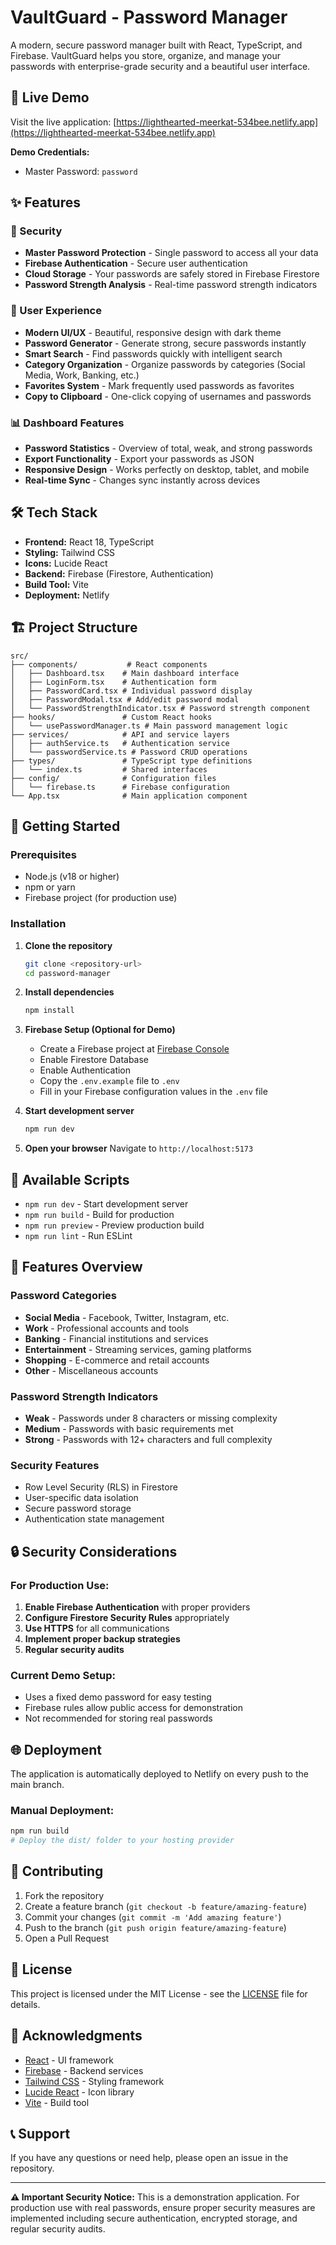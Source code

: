 # VaultGuard - Password Manager

A modern, secure password manager built with React, TypeScript, and Firebase. VaultGuard helps you store, organize, and manage your passwords with enterprise-grade security and a beautiful user interface.

## 🚀 Live Demo

Visit the live application: [https://lighthearted-meerkat-534bee.netlify.app](https://lighthearted-meerkat-534bee.netlify.app)

**Demo Credentials:**
- Master Password: `password`

## ✨ Features

### 🔐 Security
- **Master Password Protection** - Single password to access all your data
- **Firebase Authentication** - Secure user authentication
- **Cloud Storage** - Your passwords are safely stored in Firebase Firestore
- **Password Strength Analysis** - Real-time password strength indicators

### 📱 User Experience
- **Modern UI/UX** - Beautiful, responsive design with dark theme
- **Password Generator** - Generate strong, secure passwords instantly
- **Smart Search** - Find passwords quickly with intelligent search
- **Category Organization** - Organize passwords by categories (Social Media, Work, Banking, etc.)
- **Favorites System** - Mark frequently used passwords as favorites
- **Copy to Clipboard** - One-click copying of usernames and passwords

### 📊 Dashboard Features
- **Password Statistics** - Overview of total, weak, and strong passwords
- **Export Functionality** - Export your passwords as JSON
- **Responsive Design** - Works perfectly on desktop, tablet, and mobile
- **Real-time Sync** - Changes sync instantly across devices

## 🛠️ Tech Stack

- **Frontend:** React 18, TypeScript
- **Styling:** Tailwind CSS
- **Icons:** Lucide React
- **Backend:** Firebase (Firestore, Authentication)
- **Build Tool:** Vite
- **Deployment:** Netlify

## 🏗️ Project Structure

```
src/
├── components/           # React components
│   ├── Dashboard.tsx    # Main dashboard interface
│   ├── LoginForm.tsx    # Authentication form
│   ├── PasswordCard.tsx # Individual password display
│   ├── PasswordModal.tsx # Add/edit password modal
│   └── PasswordStrengthIndicator.tsx # Password strength component
├── hooks/               # Custom React hooks
│   └── usePasswordManager.ts # Main password management logic
├── services/            # API and service layers
│   ├── authService.ts   # Authentication service
│   └── passwordService.ts # Password CRUD operations
├── types/               # TypeScript type definitions
│   └── index.ts         # Shared interfaces
├── config/              # Configuration files
│   └── firebase.ts      # Firebase configuration
└── App.tsx              # Main application component
```

## 🚀 Getting Started

### Prerequisites

- Node.js (v18 or higher)
- npm or yarn
- Firebase project (for production use)

### Installation

1. **Clone the repository**
   ```bash
   git clone <repository-url>
   cd password-manager
   ```

2. **Install dependencies**
   ```bash
   npm install
   ```

3. **Firebase Setup (Optional for Demo)**
   - Create a Firebase project at [Firebase Console](https://console.firebase.google.com)
   - Enable Firestore Database
   - Enable Authentication
   - Copy the `.env.example` file to `.env`
   - Fill in your Firebase configuration values in the `.env` file

4. **Start development server**
   ```bash
   npm run dev
   ```

5. **Open your browser**
   Navigate to `http://localhost:5173`

## 🔧 Available Scripts

- `npm run dev` - Start development server
- `npm run build` - Build for production
- `npm run preview` - Preview production build
- `npm run lint` - Run ESLint

## 🎨 Features Overview

### Password Categories
- **Social Media** - Facebook, Twitter, Instagram, etc.
- **Work** - Professional accounts and tools
- **Banking** - Financial institutions and services
- **Entertainment** - Streaming services, gaming platforms
- **Shopping** - E-commerce and retail accounts
- **Other** - Miscellaneous accounts

### Password Strength Indicators
- **Weak** - Passwords under 8 characters or missing complexity
- **Medium** - Passwords with basic requirements met
- **Strong** - Passwords with 12+ characters and full complexity

### Security Features
- Row Level Security (RLS) in Firestore
- User-specific data isolation
- Secure password storage
- Authentication state management

## 🔒 Security Considerations

### For Production Use:
1. **Enable Firebase Authentication** with proper providers
2. **Configure Firestore Security Rules** appropriately
3. **Use HTTPS** for all communications
4. **Implement proper backup strategies**
5. **Regular security audits**

### Current Demo Setup:
- Uses a fixed demo password for easy testing
- Firebase rules allow public access for demonstration
- Not recommended for storing real passwords

## 🌐 Deployment

The application is automatically deployed to Netlify on every push to the main branch.

### Manual Deployment:
```bash
npm run build
# Deploy the dist/ folder to your hosting provider
```

## 🤝 Contributing

1. Fork the repository
2. Create a feature branch (`git checkout -b feature/amazing-feature`)
3. Commit your changes (`git commit -m 'Add amazing feature'`)
4. Push to the branch (`git push origin feature/amazing-feature`)
5. Open a Pull Request

## 📝 License

This project is licensed under the MIT License - see the [LICENSE](LICENSE) file for details.

## 🙏 Acknowledgments

- [React](https://reactjs.org/) - UI framework
- [Firebase](https://firebase.google.com/) - Backend services
- [Tailwind CSS](https://tailwindcss.com/) - Styling framework
- [Lucide React](https://lucide.dev/) - Icon library
- [Vite](https://vitejs.dev/) - Build tool

## 📞 Support

If you have any questions or need help, please open an issue in the repository.

---

**⚠️ Important Security Notice:** This is a demonstration application. For production use with real passwords, ensure proper security measures are implemented including secure authentication, encrypted storage, and regular security audits.